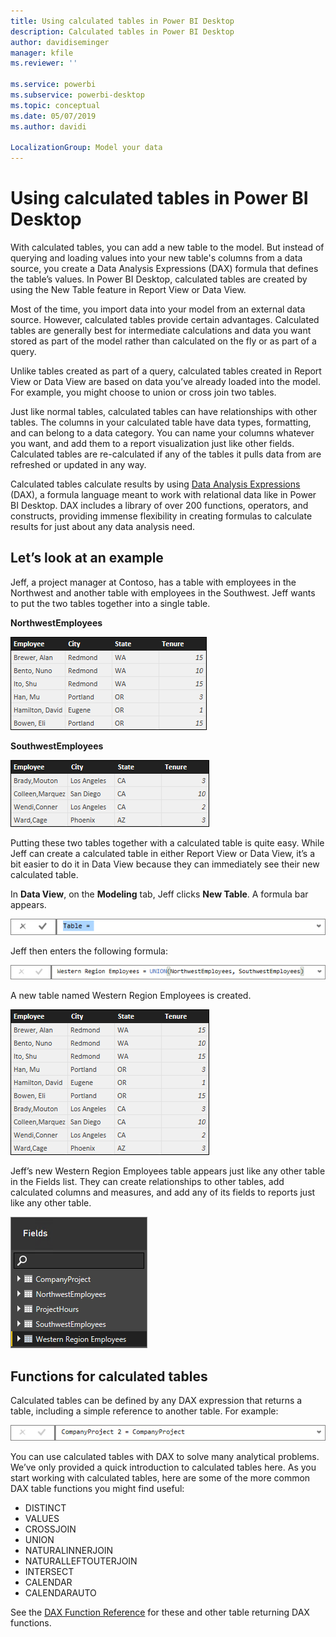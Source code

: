 ```yaml
---
title: Using calculated tables in Power BI Desktop
description: Calculated tables in Power BI Desktop
author: davidiseminger
manager: kfile
ms.reviewer: ''

ms.service: powerbi
ms.subservice: powerbi-desktop
ms.topic: conceptual
ms.date: 05/07/2019
ms.author: davidi

LocalizationGroup: Model your data
---
```

# Using calculated tables in Power BI Desktop
With calculated tables, you can add a new table to the model. But instead of querying and loading values into your new table's columns from a data source, you create a Data Analysis Expressions (DAX) formula that defines the table’s values. In Power BI Desktop, calculated tables are created by using the New Table feature in Report View or Data View.

Most of the time, you import data into your model from an external data source. However, calculated tables provide certain advantages. Calculated tables are generally best for intermediate calculations and data you want stored as part of the model rather than calculated on the fly or as part of a query.

Unlike tables created as part of a query, calculated tables created in Report View or Data View are based on data you’ve already loaded into the model. For example, you might choose to union or cross join two tables.

Just like normal tables, calculated tables can have relationships with other tables. The columns in your calculated table have data types, formatting, and can belong to a data category. You can name your columns whatever you want, and add them to a report visualization just like other fields. Calculated tables are re-calculated if any of the tables it pulls data from are refreshed or updated in any way.

Calculated tables calculate results by using [Data Analysis Expressions](https://msdn.microsoft.com/library/gg413422.aspx) (DAX), a formula language meant to work with relational data like in Power BI Desktop. DAX includes a library of over 200 functions, operators, and constructs, providing immense flexibility in creating formulas to calculate results for just about any data analysis need.

## Let’s look at an example
Jeff, a project manager at Contoso, has a table with employees in the Northwest and another table with employees in the Southwest. Jeff wants to put the two tables together into a single table.

**NorthwestEmployees**

 ![](media/desktop-calculated-tables/calctables_nwempl.png)

**SouthwestEmployees**

 ![](media/desktop-calculated-tables/calctables_swempl.png)

Putting these two tables together with a calculated table is quite easy. While Jeff can create a calculated table in either Report View or Data View, it’s a bit easier to do it in Data View because they can immediately see their new calculated table.

In **Data View**, on the **Modeling** tab, Jeff clicks **New Table**. A formula bar appears.

 ![](media/desktop-calculated-tables/calctables_formulabarempty.png)

Jeff then enters the following formula:

 ![](media/desktop-calculated-tables/calctables_formulabarformula.png)

A new table named Western Region Employees is created.

 ![](media/desktop-calculated-tables/calctables_westregionempl.png)

Jeff’s new Western Region Employees table appears just like any other
table in the Fields list. They can create relationships to other tables,
add calculated columns and measures, and add any of its fields to
reports just like any other table.

 ![](media/desktop-calculated-tables/calctables_fieldlist.png)

## Functions for calculated tables
Calculated tables can be defined by any DAX expression that returns a
table, including a simple reference to another table. For example:

 ![](media/desktop-calculated-tables/calctables_formulabarsimpleformula.png)

You can use calculated tables with DAX to solve many analytical
problems. We’ve only provided a quick introduction to calculated tables
here. As you start working with calculated tables, here are some of the
more common DAX table functions you might find useful:

* DISTINCT
* VALUES
* CROSSJOIN
* UNION
* NATURALINNERJOIN
* NATURALLEFTOUTERJOIN
* INTERSECT
* CALENDAR
* CALENDARAUTO

See the [DAX Function Reference](https://msdn.microsoft.com/ee634396.aspx) for these and
other table returning DAX functions.

